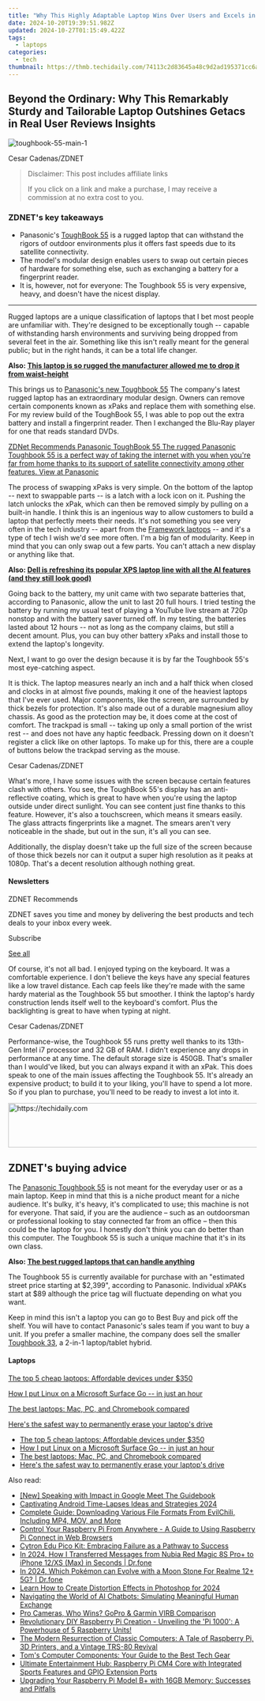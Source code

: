 ```yaml
---
title: "Why This Highly Adaptable Laptop Wins Over Users and Excels in Performance: Insights From ZDNet"
date: 2024-10-20T19:39:51.982Z
updated: 2024-10-27T01:15:49.422Z
tags:
  - laptops
categories:
  - tech
thumbnail: https://thmb.techidaily.com/74113c2d83645a48c9d2ad195371cc6a07bee43db8bd23e967a3613c122b6663.jpg
---
```


## Beyond the Ordinary: Why This Remarkably Sturdy and Tailorable Laptop Outshines Getacs in Real User Reviews  Insights

![toughbook-55-main-1](https://www.zdnet.com/a/img/resize/d6b587d338b13308c856c41e280f5649877372a6/2024/01/07/508d9bf6-fe56-4cc0-87f6-05864c5c8635/toughbook-55-main-1.jpg?auto=webp&width=1280)

Cesar Cadenas/ZDNET

>  Disclaimer: This post includes affiliate links
>
>  If you click on a link and make a purchase, I may receive a commission at no extra cost to you.
>

### ZDNET's key takeaways

* Panasonic's [ToughBook 55](https://na.panasonic.com/us/computers-tablets/computers/laptops/toughbook-55) is a rugged laptop that can withstand the rigors of outdoor environments plus it offers fast speeds due to its satellite connectivity.
* The model's modular design enables users to swap out certain pieces of hardware for something else, such as exchanging a battery for a fingerprint reader.
* It is, however, not for everyone: The Toughbook 55 is very expensive, heavy, and doesn't have the nicest display.

---

Rugged laptops are a unique classification of laptops that I bet most people are unfamiliar with. They're designed to be exceptionally tough -- capable of withstanding harsh environments and surviving being dropped from several feet in the air. Something like this isn't really meant for the general public; but in the right hands, it can be a total life changer.

**Also: [This laptop is so rugged the manufacturer allowed me to drop it from waist-height](https://www.zdnet.com/article/this-laptop-is-so-rugged-the-manufacturer-allowed-me-to-drop-it-from-waist-height/)**

This brings us to [Panasonic's new Toughbook 55](https://na.panasonic.com/us/computers-tablets/computers/laptops/toughbook-55) The company's latest rugged laptop has an extraordinary modular design. Owners can remove certain components known as xPaks and replace them with something else. For my review build of the ToughBook 55, I was able to pop out the extra battery and install a fingerprint reader. Then I exchanged the Blu-Ray player for one that reads standard DVDs.

[ZDNet Recommends Panasonic ToughBook 55 The rugged Panasonic Toughbook 55 is a perfect way of taking the internet with you when you're far from home thanks to its support of satellite connectivity among other features. View at Panasonic](https://na.panasonic.com/us/computers-tablets/computers/laptops/toughbook-55)

The process of swapping xPaks is very simple. On the bottom of the laptop -- next to swappable parts -- is a latch with a lock icon on it. Pushing the latch unlocks the xPak, which can then be removed simply by pulling on a built-in handle. I think this is an ingenious way to allow customers to build a laptop that perfectly meets their needs. It's not something you see very often in the tech industry -- apart from the [Framework laptops](https://www.zdnet.com/article/framework-updates-laptop-13-with-new-amd-options-announces-modular-gaming-laptop/) \-- and it's a type of tech I wish we'd see more often. I'm a big fan of modularity. Keep in mind that you can only swap out a few parts. You can't attach a new display or anything like that. 

**Also: [Dell is refreshing its popular XPS laptop line with all the AI features (and they still look good)](https://www.zdnet.com/article/dell-is-refreshing-its-popular-xps-laptop-line-with-all-the-ai-features-and-they-still-look-good/)**

Going back to the battery, my unit came with two separate batteries that, according to Panasonic, allow the unit to last 20 full hours. I tried testing the battery by running my usual test of playing a YouTube live stream at 720p nonstop and with the battery saver turned off. In my testing, the batteries lasted about 12 hours -- not as long as the company claims, but still a decent amount. Plus, you can buy other battery xPaks and install those to extend the laptop's longevity.

Next, I want to go over the design because it is by far the Toughbook 55's most eye-catching aspect. 

It is thick. The laptop measures nearly an inch and a half thick when closed and clocks in at almost five pounds, making it one of the heaviest laptops that I've ever used. Major components, like the screen, are surrounded by thick bezels for protection. It's also made out of a durable magnesium alloy chassis. As good as the protection may be, it does come at the cost of comfort. The trackpad is small -- taking up only a small portion of the wrist rest -- and does not have any haptic feedback. Pressing down on it doesn't register a click like on other laptops. To make up for this, there are a couple of buttons below the trackpad serving as the mouse.

Cesar Cadenas/ZDNET

What's more, I have some issues with the screen because certain features clash with others. You see, the ToughBook 55's display has an anti-reflective coating, which is great to have when you're using the laptop outside under direct sunlight. You can see content just fine thanks to this feature. However, it's also a touchscreen, which means it smears easily. The glass attracts fingerprints like a magnet. The smears aren't very noticeable in the shade, but out in the sun, it's all you can see.

Additionally, the display doesn't take up the full size of the screen because of those thick bezels nor can it output a super high resolution as it peaks at 1080p. That's a decent resolution although nothing great.

#### Newsletters

ZDNET Recommends

ZDNET saves you time and money by delivering the best products and tech deals to your inbox every week.

 Subscribe

[See all](https://www.zdnet.com/newsletters/)

Of course, it's not all bad. I enjoyed typing on the keyboard. It was a comfortable experience. I don't believe the keys have any special features like a low travel distance. Each cap feels like they're made with the same hardy material as the Toughbook 55 but smoother. I think the laptop's hardy construction lends itself well to the keyboard's comfort. Plus the backlighting is great to have when typing at night.

Cesar Cadenas/ZDNET

Performance-wise, the Toughbook 55 runs pretty well thanks to its 13th-Gen Intel i7 processor and 32 GB of RAM. I didn't experience any drops in performance at any time. The default storage size is 450GB. That's smaller than I would've liked, but you can always expand it with an xPak. This does speak to one of the main issues affecting the Toughbook 55\. It's already an expensive product; to build it to your liking, you'll have to spend a lot more. So if you plan to purchase, you'll need to be ready to invest a lot into it. 

<!-- affiliate ads begin -->
<a href="https://aidotcom.pxf.io/c/5597632/2134503/19576" target="_top" id="2134503">
  <img src="//a.impactradius-go.com/display-ad/19576-2134503" border="0" alt="https://techidaily.com" width="728" height="90"/>
</a>
<img height="0" width="0" src="https://aidotcom.pxf.io/i/5597632/2134503/19576" style="position:absolute;visibility:hidden;" border="0" />
<!-- affiliate ads end -->

## ZDNET's buying advice

The [Panasonic Toughbook 55](https://na.panasonic.com/us/computers-tablets/computers/laptops/toughbook-55) is not meant for the everyday user or as a main laptop. Keep in mind that this is a niche product meant for a niche audience. It's bulky, it's heavy, it's complicated to use; this machine is not for everyone. That said, if you are the audience – such as an outdoorsman or professional looking to stay connected far from an office – then this could be the laptop for you. I honestly don't think you can do better than this computer. The Toughbook 55 is such a unique machine that it's in its own class.

**Also: [The best rugged laptops that can handle anything](https://www.zdnet.com/article/best-rugged-laptop/)**

The Toughbook 55 is currently available for purchase with an "estimated street price starting at $2,399", according to Panasonic. Individual xPAKs start at $89 although the price tag will fluctuate depending on what you want. 

Keep in mind this isn't a laptop you can go to Best Buy and pick off the shelf. You will have to contact Panasonic's sales team if you want to buy a unit. If you prefer a smaller machine, the company does sell the smaller [Toughbook 33](https://na.panasonic.com/us/computers-tablets/computers/2-1s/toughbook-33), a 2-in-1 laptop/tablet hybrid.

#### Laptops

[The top 5 cheap laptops: Affordable devices under $350](https://www.zdnet.com/article/best-cheap-laptop/ "The top 5 cheap laptops: Affordable devices under $350")

[How I put Linux on a Microsoft Surface Go -- in just an hour](https://www.zdnet.com/article/how-i-put-linux-on-a-microsoft-surface-go-in-just-an-hour/ "How I put Linux on a Microsoft Surface Go -- in just an hour")

[The best laptops: Mac, PC, and Chromebook compared](https://www.zdnet.com/article/best-laptop/ "The best laptops: Mac, PC, and Chromebook compared")

[Here's the safest way to permanently erase your laptop's drive](https://www.zdnet.com/article/wiping-a-windows-laptop-heres-the-safest-way-to-erase-your-personal-data-for-free/ "Here's the safest way to permanently erase your laptop's drive")

* [The top 5 cheap laptops: Affordable devices under $350](https://www.zdnet.com/article/best-cheap-laptop/ "The top 5 cheap laptops: Affordable devices under $350")
* [How I put Linux on a Microsoft Surface Go -- in just an hour](https://www.zdnet.com/article/how-i-put-linux-on-a-microsoft-surface-go-in-just-an-hour/ "How I put Linux on a Microsoft Surface Go -- in just an hour")
* [The best laptops: Mac, PC, and Chromebook compared](https://www.zdnet.com/article/best-laptop/ "The best laptops: Mac, PC, and Chromebook compared")
* [Here's the safest way to permanently erase your laptop's drive](https://www.zdnet.com/article/wiping-a-windows-laptop-heres-the-safest-way-to-erase-your-personal-data-for-free/ "Here's the safest way to permanently erase your laptop's drive")

<ins class="adsbygoogle"
     style="display:block"
     data-ad-format="autorelaxed"
     data-ad-client="ca-pub-7571918770474297"
     data-ad-slot="1223367746"></ins>

<ins class="adsbygoogle"
     style="display:block"
     data-ad-client="ca-pub-7571918770474297"
     data-ad-slot="8358498916"
     data-ad-format="auto"
     data-full-width-responsive="true"></ins>

<span class="atpl-alsoreadstyle">Also read:</span>
<div><ul>
<li><a href="https://digital-screen-recording.techidaily.com/new-speaking-with-impact-in-google-meet-the-guidebook/"><u>[New] Speaking with Impact in Google Meet The Guidebook</u></a></li>
<li><a href="https://extra-resources.techidaily.com/captivating-android-time-lapses-ideas-and-strategies-2024/"><u>Captivating Android Time-Lapses Ideas and Strategies 2024</u></a></li>
<li><a href="https://fox-place.techidaily.com/complete-guide-downloading-various-file-formats-from-evilchili-including-mp4-mov-and-more/"><u>Complete Guide: Downloading Various File Formats From EvilChili, Including MP4, MOV, and More</u></a></li>
<li><a href="https://hardware-reviews.techidaily.com/control-your-raspberry-pi-from-anywhere-a-guide-to-using-raspberry-pi-connect-in-web-browsers/"><u>Control Your Raspberry Pi From Anywhere - A Guide to Using Raspberry Pi Connect in Web Browsers</u></a></li>
<li><a href="https://hardware-reviews.techidaily.com/cytron-edu-pico-kit-embracing-failure-as-a-pathway-to-success/"><u>Cytron Edu Pico Kit: Embracing Failure as a Pathway to Success</u></a></li>
<li><a href="https://android-transfer.techidaily.com/in-2024-how-i-transferred-messages-from-nubia-red-magic-8s-proplus-to-iphone-12xs-max-in-seconds-drfone-by-drfone-transfer-from-android-transfer-from-android/"><u>In 2024, How I Transferred Messages from Nubia Red Magic 8S Pro+ to iPhone 12/XS (Max) in Seconds | Dr.fone</u></a></li>
<li><a href="https://pokemon-go-android.techidaily.com/in-2024-which-pokemon-can-evolve-with-a-moon-stone-for-realme-12plus-5g-drfone-by-drfone-virtual-android/"><u>In 2024, Which Pokémon can Evolve with a Moon Stone For Realme 12+ 5G? | Dr.fone</u></a></li>
<li><a href="https://extra-skills.techidaily.com/learn-how-to-create-distortion-effects-in-photoshop-for-2024/"><u>Learn How to Create Distortion Effects in Photoshop for 2024</u></a></li>
<li><a href="https://tech-haven.techidaily.com/navigating-the-world-of-ai-chatbots-simulating-meaningful-human-exchange/"><u>Navigating the World of AI Chatbots: Simulating Meaningful Human Exchange</u></a></li>
<li><a href="https://fox-direct.techidaily.com/pro-cameras-who-wins-gopro-and-garmin-virb-comparison/"><u>Pro Cameras, Who Wins? GoPro & Garmin VIRB Comparison</u></a></li>
<li><a href="https://hardware-reviews.techidaily.com/revolutionary-diy-raspberry-pi-creation-unveiling-the-pi-1000-a-powerhouse-of-5-raspberry-units/"><u>Revolutionary DIY Raspberry Pi Creation - Unveiling the 'Pi 1000': A Powerhouse of 5 Raspberry Units!</u></a></li>
<li><a href="https://hardware-reviews.techidaily.com/the-modern-resurrection-of-classic-computers-a-tale-of-raspberry-pi-3d-printers-and-a-vintage-trs-80-revival/"><u>The Modern Resurrection of Classic Computers: A Tale of Raspberry Pi, 3D Printers, and a Vintage TRS-80 Revival</u></a></li>
<li><a href="https://hardware-reviews.techidaily.com/toms-computer-components-your-guide-to-the-best-tech-gear/"><u>Tom's Computer Components: Your Guide to the Best Tech Gear</u></a></li>
<li><a href="https://hardware-reviews.techidaily.com/ultimate-entertainment-hub-raspberry-pi-cm4-core-with-integrated-sports-features-and-gpio-extension-ports/"><u>Ultimate Entertainment Hub: Raspberry Pi CM4 Core with Integrated Sports Features and GPIO Extension Ports</u></a></li>
<li><a href="https://hardware-reviews.techidaily.com/upgrading-your-raspberry-pi-model-bplus-with-16gb-memory-successes-and-pitfalls/"><u>Upgrading Your Raspberry Pi Model B+ with 16GB Memory: Successes and Pitfalls</u></a></li>
</ul></div>


